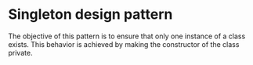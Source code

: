 # Singleton design pattern

The objective of this pattern is to ensure that only one instance of a class exists. This behavior is achieved by making the constructor of the class private.